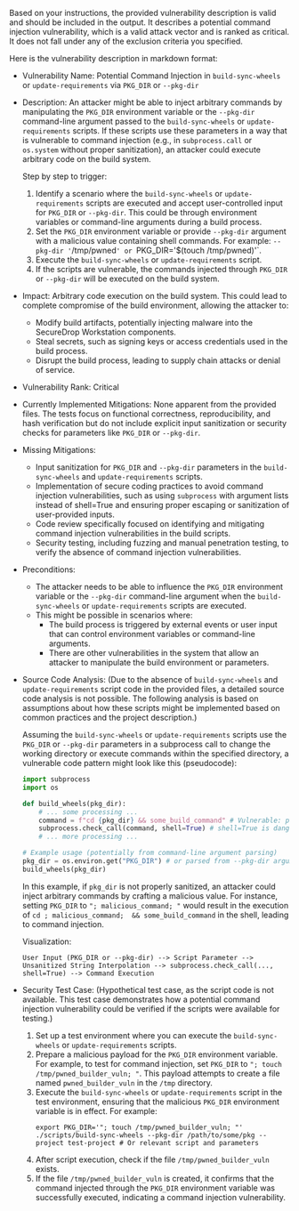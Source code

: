 Based on your instructions, the provided vulnerability description is valid and should be included in the output. It describes a potential command injection vulnerability, which is a valid attack vector and is ranked as critical. It does not fall under any of the exclusion criteria you specified.

Here is the vulnerability description in markdown format:

* Vulnerability Name: Potential Command Injection in `build-sync-wheels` or `update-requirements` via `PKG_DIR` or `--pkg-dir`
* Description:
    An attacker might be able to inject arbitrary commands by manipulating the `PKG_DIR` environment variable or the `--pkg-dir` command-line argument passed to the `build-sync-wheels` or `update-requirements` scripts. If these scripts use these parameters in a way that is vulnerable to command injection (e.g., in `subprocess.call` or `os.system` without proper sanitization), an attacker could execute arbitrary code on the build system.

    Step by step to trigger:
    1. Identify a scenario where the `build-sync-wheels` or `update-requirements` scripts are executed and accept user-controlled input for `PKG_DIR` or `--pkg-dir`. This could be through environment variables or command-line arguments during a build process.
    2. Set the `PKG_DIR` environment variable or provide `--pkg-dir` argument with a malicious value containing shell commands. For example: `--pkg-dir '`/tmp/pwned`' or `PKG_DIR='$(touch /tmp/pwned)'`.
    3. Execute the `build-sync-wheels` or `update-requirements` script.
    4. If the scripts are vulnerable, the commands injected through `PKG_DIR` or `--pkg-dir` will be executed on the build system.

* Impact:
    Arbitrary code execution on the build system. This could lead to complete compromise of the build environment, allowing the attacker to:
    - Modify build artifacts, potentially injecting malware into the SecureDrop Workstation components.
    - Steal secrets, such as signing keys or access credentials used in the build process.
    - Disrupt the build process, leading to supply chain attacks or denial of service.

* Vulnerability Rank: Critical
* Currently Implemented Mitigations:
    None apparent from the provided files. The tests focus on functional correctness, reproducibility, and hash verification but do not include explicit input sanitization or security checks for parameters like `PKG_DIR` or `--pkg-dir`.
* Missing Mitigations:
    - Input sanitization for `PKG_DIR` and `--pkg-dir` parameters in the `build-sync-wheels` and `update-requirements` scripts.
    - Implementation of secure coding practices to avoid command injection vulnerabilities, such as using `subprocess` with argument lists instead of shell=True and ensuring proper escaping or sanitization of user-provided inputs.
    - Code review specifically focused on identifying and mitigating command injection vulnerabilities in the build scripts.
    - Security testing, including fuzzing and manual penetration testing, to verify the absence of command injection vulnerabilities.
* Preconditions:
    - The attacker needs to be able to influence the `PKG_DIR` environment variable or the `--pkg-dir` command-line argument when the `build-sync-wheels` or `update-requirements` scripts are executed.
    - This might be possible in scenarios where:
        - The build process is triggered by external events or user input that can control environment variables or command-line arguments.
        - There are other vulnerabilities in the system that allow an attacker to manipulate the build environment or parameters.
* Source Code Analysis:
    (Due to the absence of `build-sync-wheels` and `update-requirements` script code in the provided files, a detailed source code analysis is not possible. The following analysis is based on assumptions about how these scripts might be implemented based on common practices and the project description.)

    Assuming the `build-sync-wheels` or `update-requirements` scripts use the `PKG_DIR` or `--pkg-dir` parameters in a subprocess call to change the working directory or execute commands within the specified directory, a vulnerable code pattern might look like this (pseudocode):

    ```python
    import subprocess
    import os

    def build_wheels(pkg_dir):
        # ... some processing ...
        command = f"cd {pkg_dir} && some_build_command" # Vulnerable: pkg_dir is directly embedded in shell command
        subprocess.check_call(command, shell=True) # shell=True is dangerous here
        # ... more processing ...

    # Example usage (potentially from command-line argument parsing)
    pkg_dir = os.environ.get("PKG_DIR") # or parsed from --pkg-dir argument
    build_wheels(pkg_dir)
    ```

    In this example, if `pkg_dir` is not properly sanitized, an attacker could inject arbitrary commands by crafting a malicious value. For instance, setting `PKG_DIR` to `"; malicious_command; "` would result in the execution of `cd ; malicious_command;  && some_build_command` in the shell, leading to command injection.

    Visualization:

    ```
    User Input (PKG_DIR or --pkg-dir) --> Script Parameter --> Unsanitized String Interpolation --> subprocess.check_call(..., shell=True) --> Command Execution
    ```

* Security Test Case:
    (Hypothetical test case, as the script code is not available. This test case demonstrates how a potential command injection vulnerability could be verified if the scripts were available for testing.)

    1. Set up a test environment where you can execute the `build-sync-wheels` or `update-requirements` scripts.
    2. Prepare a malicious payload for the `PKG_DIR` environment variable. For example, to test for command injection, set `PKG_DIR` to `"; touch /tmp/pwned_builder_vuln; "`. This payload attempts to create a file named `pwned_builder_vuln` in the `/tmp` directory.
    3. Execute the `build-sync-wheels` or `update-requirements` script in the test environment, ensuring that the malicious `PKG_DIR` environment variable is in effect. For example:
       ```shell
       export PKG_DIR='"; touch /tmp/pwned_builder_vuln; "'
       ./scripts/build-sync-wheels --pkg-dir /path/to/some/pkg --project test-project # Or relevant script and parameters
       ```
    4. After script execution, check if the file `/tmp/pwned_builder_vuln` exists.
    5. If the file `/tmp/pwned_builder_vuln` is created, it confirms that the command injected through the `PKG_DIR` environment variable was successfully executed, indicating a command injection vulnerability.